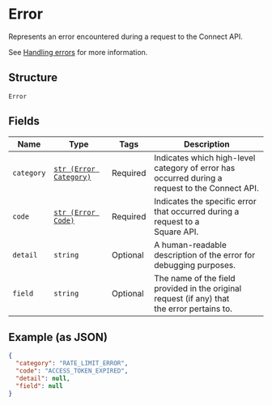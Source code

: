 
# Error

Represents an error encountered during a request to the Connect API.

See [Handling errors](https://developer.squareup.com/docs/build-basics/handling-errors) for more information.

## Structure

`Error`

## Fields

| Name | Type | Tags | Description |
|  --- | --- | --- | --- |
| `category` | [`str (Error Category)`](../../doc/models/error-category.md) | Required | Indicates which high-level category of error has occurred during a<br>request to the Connect API. |
| `code` | [`str (Error Code)`](../../doc/models/error-code.md) | Required | Indicates the specific error that occurred during a request to a<br>Square API. |
| `detail` | `string` | Optional | A human-readable description of the error for debugging purposes. |
| `field` | `string` | Optional | The name of the field provided in the original request (if any) that<br>the error pertains to. |

## Example (as JSON)

```json
{
  "category": "RATE_LIMIT_ERROR",
  "code": "ACCESS_TOKEN_EXPIRED",
  "detail": null,
  "field": null
}
```

